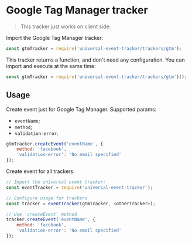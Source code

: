 # Google Tag Manager tracker

> This tracker just works on client side.

Import the Google Tag Manager tracker:

```js
const gtmTracker = require('universal-event-tracker/trackers/gtm');
```

This tracker returns a function, and don't need any configuration. You can import and execute at the same time:

```js
const gtmTracker = require('universal-event-tracker/trackers/gtm')();
```

## Usage

Create event just for Google Tag Manager. Supported params:

- `eventName`;
- `method`;
- `validation-error`.

```js
gtmTracker.createEvent('eventName', {
	method: 'facebook',
	'validation-error': 'No email specified'
});
```

Create event for all trackers:

```js
// Import the universal event tracker:
const eventTracker = require('universal-event-tracker');

// Configure usage for trackers
const tracker = eventTracker(gtmTracker, <otherTracker>);

// Use `createEvent` method
tracker.createEvent('eventName', {
	method: 'facebook',
	'validation-error': 'No email specified'
});
```
